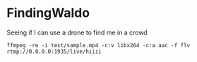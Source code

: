 # FindingWaldo

Seeing if I can use a drone to find me in a crowd

```
ffmpeg -re -i test/sample.mp4 -c:v libx264 -c:a aac -f flv rtmp://0.0.0.0:1935/live/hiiii
```
